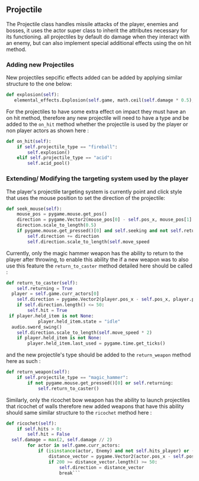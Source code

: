 
## Projectile
The Projectile class handles missile attacks of the player, enemies and bosses, it uses the actor super class to inherit the attributes necessary for its functioning. all projectiles by default do damage when they interact with an enemy, but can also implement special additional effects using the on hit method.

### Adding new Projectiles
New projectiles sepcific effects added can be added by applying similar  structure  to the one below:

 ```python
def explosion(self):
    elemental_effects.Explosion(self.game, math.ceil(self.damage * 0.5), 1.5, self.pos_x, self.pos_y)
```

For the projectiles to have some extra effect on impact they must have an on hit method, therefore any new projectile will need to have a type and be added to the `on_hit` method whether the projectile is used by the player or non player actors as shown here :
```python
def on_hit(self):
    if self.projectile_type == "fireball":
        self.explosion()
    elif self.projectile_type == "acid":
        self.acid_pool()
```
### Extending/ Modifying the targeting system used by the player
The player's projectile  targeting system is currently point and click style that uses the mouse position to set the direction of the projectile:
```python
def seek_mouse(self):
    mouse_pos = pygame.mouse.get_pos()
    direction = pygame.Vector2(mouse_pos[0] - self.pos_x, mouse_pos[1] - self.pos_y)
    direction.scale_to_length(0.5)
    if pygame.mouse.get_pressed()[0] and self.seeking and not self.returning:
        self.direction += direction
        self.direction.scale_to_length(self.move_speed
```
Currently, only the magic hammer weapon has the ability to return to the player after throwing, to enable this ability the  if a new weapon was to also use this feature the `return_to_caster`  method detailed here should be called :
```python
def return_to_caster(self):
    self.returning = True
  player = self.game.curr_actors[0]
    self.direction = pygame.Vector2(player.pos_x - self.pos_x, player.pos_y - self.pos_y)
    if self.direction.length() <= 50:
        self.hit = True
 if player.held_item is not None:
            player.held_item.state = "idle"
  audio.sword_swing()
    self.direction.scale_to_length(self.move_speed * 2)
    if player.held_item is not None:
        player.held_item.last_used = pygame.time.get_ticks()
```


and the new projectile's type should be added to the  `return_weapon` method here as such  :
```python
def return_weapon(self):
    if self.projectile_type == "magic_hammer":
        if not pygame.mouse.get_pressed()[0] or self.returning:
            self.return_to_caster()
```


Similarly, only the ricochet bow weapon has the ability to launch projectiles that ricochet of walls therefore new added weapons that have this ability should same similar structure to the   `ricochet` method here  :
```python
def ricochet(self):
    if self.hits > 0:
        self.hit = False
  self.damage = max(2, self.damage // 2)
        for actor in self.game.curr_actors:
            if (isinstance(actor, Enemy) and not self.hits_player) or (isinstance(actor, Player) and self.hits_player):
                distance_vector = pygame.Vector2(actor.pos_x - self.pos_x, actor.pos_y - actor.height // 2 - self.pos_y)
                if 200 >= distance_vector.length() >= 50:
                    self.direction = distance_vector
                    break```
```

